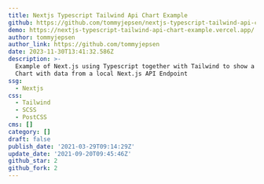 ```yaml
---
title: Nextjs Typescript Tailwind Api Chart Example
github: https://github.com/tommyjepsen/nextjs-typescript-tailwind-api-chart-example
demo: https://nextjs-typescript-tailwind-api-chart-example.vercel.app/
author: tommyjepsen
author_link: https://github.com/tommyjepsen
date: 2023-11-30T13:41:32.586Z
description: >-
  Example of Next.js using Typescript together with Tailwind to show a Tailwind
  Chart with data from a local Next.js API Endpoint
ssg:
  - Nextjs
css:
  - Tailwind
  - SCSS
  - PostCSS
cms: []
category: []
draft: false
publish_date: '2021-03-29T09:14:29Z'
update_date: '2021-09-20T09:45:46Z'
github_star: 2
github_fork: 2
---
```

